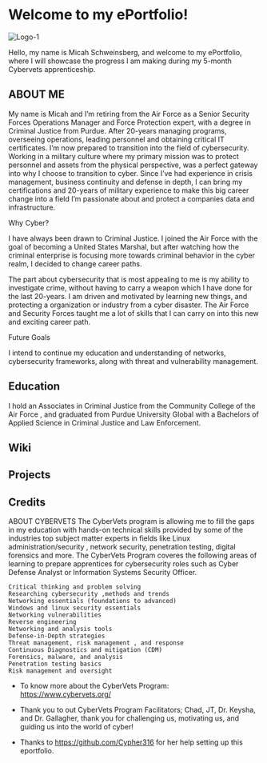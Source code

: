 # Welcome to my ePortfolio!

![Logo-1](https://github.com/micah1319/micah.github.io/assets/148394992/0da462b8-ed82-47d9-bfa3-a770d8404078)


Hello, my name is Micah Schweinsberg, and welcome to my ePortfolio, where I will showcase the progress I am making during my 5-month Cybervets apprenticeship.

## ABOUT ME

My name is Micah and I’m retiring from the Air Force as a Senior Security Forces Operations Manager and Force Protection expert, with a degree in Criminal Justice from Purdue. After 20-years managing programs, overseeing operations, leading personnel and obtaining critical IT certificates. I’m now prepared to transition into the field of cybersecurity. Working in a military culture where my primary mission was to protect personnel and assets from the physical perspective, was a perfect gateway into why I choose to transition to cyber. Since I’ve had experience in crisis management, business continuity and defense in depth, I can bring my certifications and 20-years of military experience to make this big career change into a field I’m passionate about and protect a companies data and infrastructure. 

Why Cyber?
	
I have always been drawn to Criminal Justice. I joined the Air Force with the goal of becoming a United States Marshal, but after watching how the criminal enterprise is focusing more towards criminal behavior in the cyber realm, I decided to change career paths. 
	
The part about cybersecurity that is most appealing to me is my ability to investigate crime, without having to carry a weapon which I have done for the last 20-years. I am driven and motivated by learning new things, and protecting a organization or industry from a cyber disaster. The Air Force and Security Forces taught me a lot of skills that I can carry on into this new and exciting career path.  

Future Goals

I intend to continue my education and understanding of networks, cybersecurity frameworks, along with threat and vulnerability management. 

## Education

I hold an Associates in Criminal Justice from the Community College of the Air Force , and graduated from Purdue University Global with a Bachelors of Applied Science in Criminal Justice and Law Enforcement.
	
## Wiki

## Projects

## Credits

ABOUT CYBERVETS
	The CyberVets program is allowing me to fill the gaps in my education with hands-on technical skills provided by some of the industries top subject matter experts in fields like Linux administration/security , network security, penetration testing, digital forensics and more. The CyberVets Program coveres the following areas of learning to prepare apprentices for cybersecurity roles such as Cyber Defense Analyst or Information Systems Security Officer. 
		
	Critical thinking and problem solving
	Researching cybersecurity ,methods and trends 
	Networking essentials (foundations to advanced)
	Windows and linux security essentials 
	Networking vulnerabilities
	Reverse engineering
	Networking and analysis tools
	Defense-in-Depth strategies
	Threat management, risk management , and response
	Continuous Diagnostics and mitigation (CDM)
	Forensics, malware, and analysis
	Penetration testing basics
	Risk management and oversight
	
* To know more about the CyberVets Program: https://www.cybervets.org/ 
  
* Thank you to out CyberVets Program Facilitators; Chad, JT, Dr. Keysha, and Dr. Gallagher, thank you for challenging us, motivating us, and guiding us into the world of cyber!

* Thanks to https://github.com/Cypher316 for her help setting up this eportfolio.



